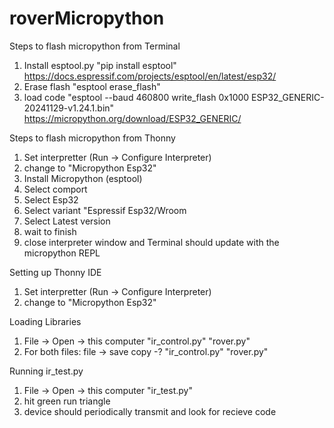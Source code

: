 # roverMicropython

 Steps to flash micropython from Terminal
1. Install esptool.py "pip install esptool" https://docs.espressif.com/projects/esptool/en/latest/esp32/
2. Erase flash "esptool erase_flash"
3. load code "esptool --baud 460800 write_flash 0x1000 ESP32_GENERIC-20241129-v1.24.1.bin" https://micropython.org/download/ESP32_GENERIC/

 Steps to flash micropython from Thonny
1. Set interpretter (Run -> Configure Interpreter)
2. change to "Micropython Esp32"
3. Install Micropython (esptool)
4. Select comport
5. Select Esp32
6. Select variant "Espressif Esp32/Wroom
7. Select Latest version
8. wait to finish
9. close interpreter window and Terminal should update with the micropython REPL

 Setting up Thonny IDE
1. Set interpretter (Run -> Configure Interpreter)
2. change to "Micropython Esp32"

 Loading Libraries
1. File -> Open -> this computer "ir_control.py" "rover.py"
2. For both files: file -> save copy -? "ir_control.py" "rover.py"


 Running ir_test.py
1. File -> Open -> this computer "ir_test.py"
2. hit green run triangle
3. device should periodically transmit and look for recieve code
